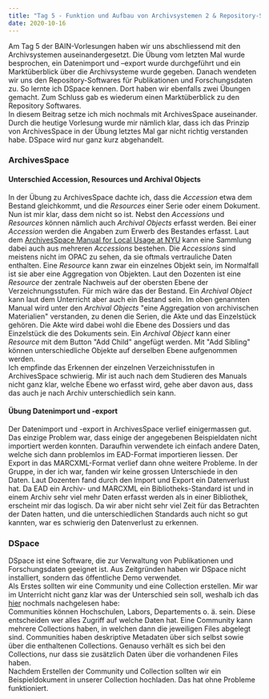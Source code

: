 ```yaml
---
title: "Tag 5 - Funktion und Aufbau von Archivsystemen 2 & Repository-Software für Publikationen und Forschungsdaten 1 "
date: 2020-10-16
---
```


Am Tag 5 der BAIN-Vorlesungen haben wir uns abschliessend mit den Archivsystemen auseinandergesetzt. Die Übung vom letzten Mal wurde besprochen, ein Datenimport und –export wurde durchgeführt und ein Marktüberblick über die Archivsysteme wurde gegeben. Danach wendeten wir uns den Repository-Softwares für Publikationen und Forschungsdaten zu. So lernte ich DSpace kennen. Dort haben wir ebenfalls zwei Übungen gemacht. Zum Schluss gab es wiederum einen Marktüberblick zu den Repository Softwares.  
In diesem Beitrag setze ich mich nochmals mit ArchivesSpace auseinander. Durch die heutige Vorlesung wurde mir nämlich klar, dass ich das Prinzip von ArchivesSpace in der Übung letztes Mal gar nicht richtig verstanden habe. DSpace wird nur ganz kurz abgehandelt.

### ArchivesSpace
#### Unterschied Accession, Resources und Archival Objects
In der Übung zu ArchivesSpace dachte ich, dass die *Accession* etwa dem Bestand gleichkommt, und die *Resources* einer Serie oder einem Dokument. Nun ist mir klar, dass dem nicht so ist. Nebst den *Accessions* und *Resources* können nämlich auch *Archival Objects* erfasst werden. Bei einer *Accession* werden die Angaben zum Erwerb des Bestandes erfasst. Laut dem [ArchivesSpace Manual for Local Usage at NYU]( https://docs.google.com/document/d/11kWxbFTazB6q5fDNBWDHJxMf3wdVsp8cd7HzjEhE-ao/edit#heading=h.umfnt2403m9h) kann eine Sammlung dabei auch aus mehreren *Accessions* bestehen. Die *Accessions* sind meistens nicht im OPAC zu sehen, da sie oftmals vertrauliche Daten enthalten. Eine *Resource* kann zwar ein einzelnes Objekt sein, im Normalfall ist sie aber eine Aggregation von Objekten. Laut den Dozenten ist eine *Resource* der zentrale Nachweis auf der obersten Ebene der Verzeichnungsstufen. Für mich wäre das der Bestand. Ein *Archival Object* kann laut dem Unterricht aber auch ein Bestand sein. Im oben genannten Manual wird unter den *Archival Objects* "eine Aggregation von archivischen Materialien" verstanden, zu denen die Serien, die Akte und das Einzelstück gehören. Die Akte wird dabei wohl die Ebene des Dossiers und das Einzelstück die des Dokuments sein. Ein *Archival Object* kann einer *Resource* mit dem Button "Add Child" angefügt werden. Mit "Add Sibling" können unterschiedliche Objekte auf derselben Ebene aufgenommen werden.  
Ich empfinde das Erkennen der einzelnen Verzeichnisstufen in ArchivesSpace schwierig. Mir ist auch nach dem Studieren des Manuals nicht ganz klar, welche Ebene wo erfasst wird, gehe aber davon aus, dass das auch je nach Archiv unterschiedlich sein kann. 

#### Übung Datenimport und -export
Der Datenimport und -export in ArchivesSpace verlief einigermassen gut. Das einzige Problem war, dass einige der angegebenen Beispieldaten nicht importiert werden konnten. Daraufhin verwendete ich einfach andere Daten, welche sich dann problemlos im EAD-Format importieren liessen. Der Export in das MARCXML-Format verlief dann ohne weitere Probleme. In der Gruppe, in der ich war, fanden wir keine grossen Unterschiede in den Daten. Laut Dozenten fand durch den Import und Export ein Datenverlust hat. Da EAD ein Archiv- und MARCXML ein Bibliotheks-Standard ist und in einem Archiv sehr viel mehr Daten erfasst werden als in einer Bibliothek, erscheint mir das logisch. Da wir aber nicht sehr viel Zeit für das Betrachten der Daten hatten, und die unterschiedlichen Standards auch nicht so gut kannten, war es schwierig den Datenverlust zu erkennen.

### DSpace
DSpace ist eine Software, die zur Verwaltung von Publikationen und Forschungsdaten geeignet ist. Aus Zeitgründen haben wir DSpace nicht installiert, sondern das öffentliche Demo verwendet.  
Als Erstes sollten wir eine Community und eine Collection erstellen. Mir war im Unterricht nicht ganz klar was der Unterschied sein soll, weshalb ich das [hier](https://scholarspace.manoa.hawaii.edu/bitstream/10125/33962/Module%203%20-%20Structure%20of%20DSpace.ppt) nochmals nachgelesen habe:  
Communities können Hochschulen, Labors, Departements o. ä. sein. Diese entscheiden wer alles Zugriff auf welche Daten hat. Eine Community kann mehrere Collections haben, in welchen dann die jeweiligen Files abgelegt sind. Communities haben deskriptive Metadaten über sich selbst sowie über die enthaltenen Collections. Genauso verhält es sich bei den Collections, nur dass sie zusätzlich Daten über die vorhandenen Files haben.  
Nachdem Erstellen der Community und Collection sollten wir ein Beispieldokument in unserer Collection hochladen. Das hat ohne Probleme funktioniert. 
